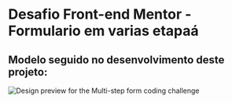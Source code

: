 # Desafio Front-end Mentor - Formulario em varias etapaá

## Modelo seguido no desenvolvimento deste projeto:

![Design preview for the Multi-step form coding challenge](./design/desktop-preview.jpg)
